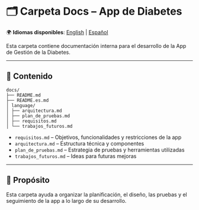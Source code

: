 # 🗂 Carpeta Docs – App de Diabetes

🌍 **Idiomas disponibles**: [English](README.md) | [Español](README.es.md)

Esta carpeta contiene documentación interna para el desarrollo de la App de Gestión de la Diabetes.

---

## 📂 Contenido

```plaintext
docs/
├── README.md
├── README.es.md
│ language/
│ ├── arquitectura.md
│ ├── plan_de_pruebas.md
│ ├── requisitos.md
│ └── trabajos_futuros.md
```

- `requisitos.md` – Objetivos, funcionalidades y restricciones de la app
- `arquitectura.md` – Estructura técnica y componentes
- `plan_de_pruebas.md` – Estrategia de pruebas y herramientas utilizadas
- `trabajos_futuros.md` – Ideas para futuras mejoras

---

## 📌 Propósito

Esta carpeta ayuda a organizar la planificación, el diseño, las pruebas y el seguimiento de la app a lo largo de su desarrollo. 

